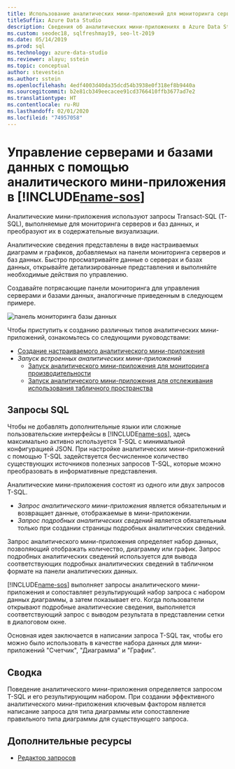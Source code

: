 ```yaml
---
title: Использование аналитических мини-приложений для мониторинга серверов и баз данных
titleSuffix: Azure Data Studio
description: Сведения об аналитических мини-приложениях в Azure Data Studio
ms.custom: seodec18, sqlfreshmay19, seo-lt-2019
ms.date: 05/14/2019
ms.prod: sql
ms.technology: azure-data-studio
ms.reviewer: alayu; sstein
ms.topic: conceptual
author: stevestein
ms.author: sstein
ms.openlocfilehash: 4edf4003d40da35dcd54b3938e0f318ef8b9440a
ms.sourcegitcommit: b2e81cb349eecacee91cd3766410ffb3677ad7e2
ms.translationtype: HT
ms.contentlocale: ru-RU
ms.lasthandoff: 02/01/2020
ms.locfileid: "74957058"
---
```

# <a name="manage-servers-and-databases-with-insight-widgets-in-includename-sosincludesname-sos-shortmd"></a>Управление серверами и базами данных с помощью аналитического мини-приложения в [!INCLUDE[name-sos](../includes/name-sos-short.md)]

Аналитические мини-приложения используют запросы Transact-SQL (T-SQL), выполняемые для мониторинга серверов и баз данных, и преобразуют их в содержательные визуализации.

Аналитические сведения представлены в виде настраиваемых диаграмм и графиков, добавляемых на панели мониторинга серверов и баз данных. Быстро просматривайте данные о серверах и базах данных, открывайте детализированные представления и выполняйте необходимые действия по управлению.

Создавайте потрясающие панели мониторинга для управления серверами и базами данных, аналогичные приведенным в следующем примере.

![панель мониторинга базы данных](media/insight-widgets/database-dashboard.png)

Чтобы приступить к созданию различных типов аналитических мини-приложений, ознакомьтесь со следующими руководствами:

- [Создание настраиваемого аналитического мини-приложения](tutorial-build-custom-insight-sql-server.md)
- *Запуск встроенных аналитических мини-приложений*
  - [Запуск аналитического мини-приложения для мониторинга производительности](tutorial-qds-sql-server.md)
  - [Запуск аналитического мини-приложения для отслеживания использования табличного пространства](tutorial-table-space-sql-server.md)

## <a name="sql-queries"></a>Запросы SQL

Чтобы не добавлять дополнительные языки или сложные пользовательские интерфейсы в [!INCLUDE[name-sos](../includes/name-sos-short.md)], здесь максимально активно используется T-SQL с минимальной конфигурацией JSON. При настройке аналитических мини-приложений с помощью T-SQL задействуется бесчисленное количество существующих источников полезных запросов T-SQL, которые можно преобразовать в информативные представления.

Аналитические мини-приложения состоят из одного или двух запросов T-SQL.
* *Запрос аналитического мини-приложения* является обязательным и возвращает данные, отображаемые в мини-приложении.
* *Запрос подробных аналитических сведений* является обязательным только при создании страницы подробных аналитических сведений.

Запрос аналитического мини-приложения определяет набор данных, позволяющий отображать количество, диаграмму или график. Запрос подробных аналитических сведений используется для вывода соответствующих подробных аналитических сведений в табличном формате на панели аналитических данных. 

[!INCLUDE[name-sos](../includes/name-sos-short.md)] выполняет запросы аналитического мини-приложения и сопоставляет результирующий набор запроса с набором данных диаграммы, а затем показывает его. Когда пользователи открывают подробные аналитические сведения, выполняется соответствующий запрос с выводом результата в представлении сетки в диалоговом окне.

Основная идея заключается в написании запроса T-SQL так, чтобы его можно было использовать в качестве набора данных для мини-приложений "Счетчик", "Диаграмма" и "График". 

## <a name="summary"></a>Сводка

Поведение аналитического мини-приложения определяется запросом T-SQL и его результирующим набором. При создании эффективного аналитического мини-приложения ключевым фактором является написание запроса для типа диаграммы или сопоставление правильного типа диаграммы для существующего запроса.



## <a name="additional-resources"></a>Дополнительные ресурсы
- [Редактор запросов](tutorial-sql-editor.md)

